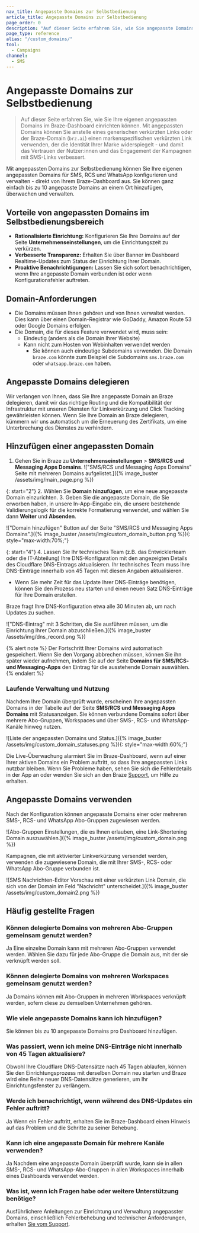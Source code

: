 ```yaml
---
nav_title: Angepasste Domains zur Selbstbedienung
article_title: Angepasste Domains zur Selbstbedienung
page_order: 0
description: "Auf dieser Seite erfahren Sie, wie Sie angepasste Domains mit Linkverkürzung verwenden, um das Aussehen Ihrer verkürzten URLs zu personalisieren."
page_type: reference
alias: "/custom_domains/"
tool:
  - Campaigns
channel:
  - SMS
---
```


# Angepasste Domains zur Selbstbedienung

> Auf dieser Seite erfahren Sie, wie Sie Ihre eigenen angepassten Domains im Braze-Dashboard einrichten können. Mit angepassten Domains können Sie anstelle eines generischen verkürzten Links oder der Braze-Domain (`brz.ai`) einen markenspezifischen verkürzten Link verwenden, der die Identität Ihrer Marke widerspiegelt - und damit das Vertrauen der Nutzer:innen und das Engagement der Kampagnen mit SMS-Links verbessert.

Mit angepassten Domains zur Selbstbedienung können Sie Ihre eigenen angepassten Domains für SMS, RCS und WhatsApp konfigurieren und verwalten - direkt von Ihrem Braze-Dashboard aus. Sie können ganz einfach bis zu 10 angepasste Domains an einem Ort hinzufügen, überwachen und verwalten.

## Vorteile von angepassten Domains im Selbstbedienungsbereich

- **Rationalisierte Einrichtung:** Konfigurieren Sie Ihre Domains auf der Seite **Unternehmenseinstellungen**, um die Einrichtungszeit zu verkürzen.
- **Verbesserte Transparenz:** Erhalten Sie über Banner im Dashboard Realtime-Updates zum Status der Einrichtung Ihrer Domain.
- **Proaktive Benachrichtigungen:** Lassen Sie sich sofort benachrichtigen, wenn Ihre angepasste Domain verbunden ist oder wenn Konfigurationsfehler auftreten.

## Domain-Anforderungen

- Die Domains müssen Ihnen gehören und von Ihnen verwaltet werden. Dies kann über einen Domain-Registrar wie GoDaddy, Amazon Route 53 oder Google Domains erfolgen.
- Die Domain, die für dieses Feature verwendet wird, muss sein:
  - Eindeutig (anders als die Domain Ihrer Website)
  - Kann nicht zum Hosten von Webinhalten verwendet werden
    - Sie können auch eindeutige Subdomains verwenden. Die Domain `braze.com` könnte zum Beispiel die Subdomains `sms.braze.com` oder `whatsapp.braze.com` haben.

## Angepasste Domains delegieren

Wir verlangen von Ihnen, dass Sie Ihre angepasste Domain an Braze delegieren, damit wir das richtige Routing und die Kompatibilität der Infrastruktur mit unseren Diensten für Linkverkürzung und Click Tracking gewährleisten können. Wenn Sie Ihre Domain an Braze delegieren, kümmern wir uns automatisch um die Erneuerung des Zertifikats, um eine Unterbrechung des Dienstes zu verhindern. 

## Hinzufügen einer angepassten Domain

1. Gehen Sie in Braze zu **Unternehmenseinstellungen** > **SMS/RCS und Messaging Apps Domains**.
\!["SMS/RCS und Messaging Apps Domains" Seite mit mehreren Domains aufgelistet.]({% image_buster /assets/img/main_page.png %})

{: start="2"}
2\. Wählen Sie **Domain hinzufügen**, um eine neue angepasste Domain einzurichten.
3\. Geben Sie die angepasste Domain, die Sie erworben haben, in unsere In-App-Eingabe ein, die unsere bestehende Validierungslogik für die korrekte Formatierung verwendet, und wählen Sie dann **Weiter** und **Absenden**.

\!["Domain hinzufügen" Button auf der Seite "SMS/RCS und Messaging Apps Domains".]({% image_buster /assets/img/custom_domain_button.png %}){: style="max-width:70%;"}

{: start="4"}
4\. Lassen Sie Ihr technisches Team (z.B. das Entwicklerteam oder die IT-Abteilung) Ihre DNS-Konfiguration mit den angezeigten Details des Cloudflare DNS-Eintrags aktualisieren. Ihr technisches Team muss Ihre DNS-Einträge innerhalb von 45 Tagen mit diesen Angaben aktualisieren.
  - Wenn Sie mehr Zeit für das Update Ihrer DNS-Einträge benötigen, können Sie den Prozess neu starten und einen neuen Satz DNS-Einträge für Ihre Domain erstellen.

Braze fragt Ihre DNS-Konfiguration etwa alle 30 Minuten ab, um nach Updates zu suchen.

\!["DNS-Eintrag" mit 3 Schritten, die Sie ausführen müssen, um die Einrichtung Ihrer Domain abzuschließen.]({% image_buster /assets/img/dns_record.png %})

{% alert note %}
Der Fortschritt Ihrer Domains wird automatisch gespeichert. Wenn Sie den Vorgang abbrechen müssen, können Sie ihn später wieder aufnehmen, indem Sie auf der Seite **Domains für SMS/RCS- und Messaging-Apps** den Eintrag für die ausstehende Domain auswählen.
{% endalert %}

### Laufende Verwaltung und Nutzung

Nachdem Ihre Domain überprüft wurde, erscheinen Ihre angepassten Domains in der Tabelle auf der Seite **SMS/RCS und Messaging Apps Domains** mit Statusanzeigen. Sie können verbundene Domains sofort über mehrere Abo-Gruppen, Workspaces und über SMS-, RCS- und WhatsApp-Kanäle hinweg nutzen.

\![Liste der angepassten Domains und Status.]({% image_buster /assets/img/custom_domain_statuses.png %}){: style="max-width:60%;"}

Die Live-Überwachung alarmiert Sie im Braze-Dashboard, wenn auf einer Ihrer aktiven Domains ein Problem auftritt, so dass Ihre angepassten Links nutzbar bleiben. Wenn Sie Probleme haben, sehen Sie sich die Fehlerdetails in der App an oder wenden Sie sich an den Braze [Support]({{site.baseurl}}/braze_support/), um Hilfe zu erhalten.

## Angepasste Domains verwenden

Nach der Konfiguration können angepasste Domains einer oder mehreren SMS-, RCS- und WhatsApp Abo-Gruppen zugewiesen werden.

\![Abo-Gruppen Einstellungen, die es Ihnen erlauben, eine Link-Shortening Domain auszuwählen.]({% image_buster /assets/img/custom_domain.png %})

Kampagnen, die mit aktivierter Linkverkürzung versendet werden, verwenden die zugewiesene Domain, die mit Ihrer SMS-, RCS- oder WhatsApp Abo-Gruppe verbunden ist.

\![SMS Nachrichten-Editor Vorschau mit einer verkürzten Link Domain, die sich von der Domain im Feld "Nachricht" unterscheidet.]({% image_buster /assets/img/custom_domain2.png %})

## Häufig gestellte Fragen

### Können delegierte Domains von mehreren Abo-Gruppen gemeinsam genutzt werden?

Ja Eine einzelne Domain kann mit mehreren Abo-Gruppen verwendet werden. Wählen Sie dazu für jede Abo-Gruppe die Domain aus, mit der sie verknüpft werden soll.

### Können delegierte Domains von mehreren Workspaces gemeinsam genutzt werden?

Ja Domains können mit Abo-Gruppen in mehreren Workspaces verknüpft werden, sofern diese zu demselben Unternehmen gehören.

### Wie viele angepasste Domains kann ich hinzufügen?

Sie können bis zu 10 angepasste Domains pro Dashboard hinzufügen.

### Was passiert, wenn ich meine DNS-Einträge nicht innerhalb von 45 Tagen aktualisiere?

Obwohl Ihre Cloudflare DNS-Datensätze nach 45 Tagen ablaufen, können Sie den Einrichtungsprozess mit derselben Domain neu starten und Braze wird eine Reihe neuer DNS-Datensätze generieren, um Ihr Einrichtungsfenster zu verlängern.

### Werde ich benachrichtigt, wenn während des DNS-Updates ein Fehler auftritt?

Ja Wenn ein Fehler auftritt, erhalten Sie im Braze-Dashboard einen Hinweis auf das Problem und die Schritte zu seiner Behebung. 

### Kann ich eine angepasste Domain für mehrere Kanäle verwenden?

Ja Nachdem eine angepasste Domain überprüft wurde, kann sie in allen SMS-, RCS- und WhatsApp-Abo-Gruppen in allen Workspaces innerhalb eines Dashboards verwendet werden. 

### Was ist, wenn ich Fragen habe oder weitere Unterstützung benötige?

Ausführlichere Anleitungen zur Einrichtung und Verwaltung angepasster Domains, einschließlich Fehlerbehebung und technischer Anforderungen, erhalten [Sie vom Support]({{site.baseurl}}/braze_support/).